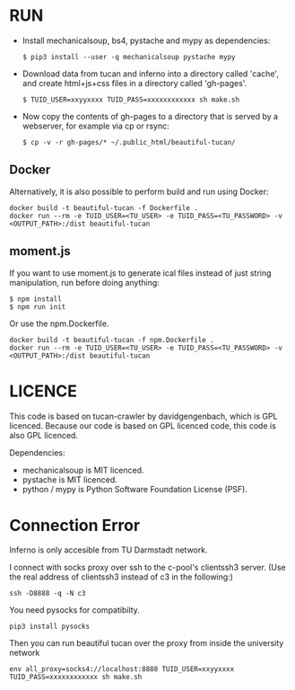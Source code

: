 # RUN

 *  Install mechanicalsoup, bs4, pystache and mypy as dependencies:

    ~~~
    $ pip3 install --user -q mechanicalsoup pystache mypy
    ~~~

 *  Download data from tucan and inferno into a directory called 'cache', and
    create html+js+css files in a directory called 'gh-pages'.

    ~~~
    $ TUID_USER=xxyyxxxx TUID_PASS=xxxxxxxxxxxx sh make.sh
    ~~~

 *  Now copy the contents of gh-pages to a directory that is served by a webserver,
    for example via cp or rsync:

    ~~~
    $ cp -v -r gh-pages/* ~/.public_html/beautiful-tucan/
    ~~~

## Docker

Alternatively, it is also possible to perform build and run using Docker:

~~~
docker build -t beautiful-tucan -f Dockerfile .
docker run --rm -e TUID_USER=<TU_USER> -e TUID_PASS=<TU_PASSWORD> -v <OUTPUT_PATH>:/dist beautiful-tucan
~~~

## moment.js
If you want to use moment.js to generate ical files instead of just string manipulation,
run before doing anything:

~~~
$ npm install
$ npm run init
~~~

Or use the npm.Dockerfile.

~~~
docker build -t beautiful-tucan -f npm.Dockerfile .
docker run --rm -e TUID_USER=<TU_USER> -e TUID_PASS=<TU_PASSWORD> -v <OUTPUT_PATH>:/dist beautiful-tucan
~~~


# LICENCE

This code is based on tucan-crawler by davidgengenbach, which is GPL licenced.
Because our code is based on GPL licenced code, this code is also GPL licenced.

Dependencies:
* mechanicalsoup is MIT licenced.
* pystache is MIT licenced.
* python / mypy is Python Software Foundation License (PSF).


# Connection Error

Inferno is only accesible from TU Darmstadt network.

I connect with socks proxy over ssh to the c-pool's clientssh3 server.
(Use the real address of clientssh3 instead of c3 in the following:)

~~~
ssh -D8888 -q -N c3
~~~

You need pysocks for compatibilty.

~~~
pip3 install pysocks
~~~

Then you can run beautiful tucan over the proxy from inside the university network

~~~
env all_proxy=socks4://localhost:8888 TUID_USER=xxyyxxxx TUID_PASS=xxxxxxxxxxxx sh make.sh
~~~
